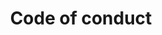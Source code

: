 ---
title: Code of conduct
draft: false
description: The Cloud Native Rejekts organizing team is dedicated to providing a
            harassment-free conference experience for everyone. Our Code of Conduct defines guidelines and procedures
            that all participants must follow in order to provide a great conference experience for everyone.
---